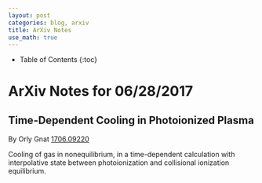 ```yaml
---
layout: post
categories: blog, arxiv
title: ArXiv Notes
use_math: true
---
```


* Table of Contents
{:toc}


# ArXiv Notes for 06/28/2017

## Time-Dependent Cooling in Photoionized Plasma


By Orly Gnat [1706.09220](https://arxiv.org/abs/1706.09220)

Cooling of gas in nonequilibrium, in a time-dependent calculation with interpolative state between photoionization and collisional ionization equilibrium.
